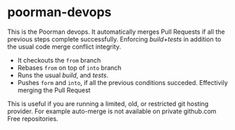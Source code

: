 # poorman-devops

This is the Poorman devops. It automatically merges Pull Requests if all the previous steps complete successfully. Enforcing _build+tests_ in addition to the usual code merge conflict integrity.

- It checkouts the `from` branch
- Rebases `from` on top of `into` branch
- Runs the usual *build*, and *tests*.
- Pushes `form` and `into`, if all the previous conditions succeded. Effectivily merging the Pull Request

This is useful if you are running a limited, old, or restricted git hosting provider. For example auto-merge is not available on private github.com Free repositories.
